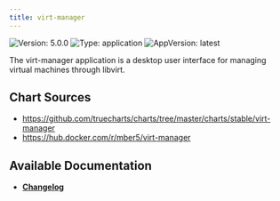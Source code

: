 ```yaml
---
title: virt-manager
---
```


![Version: 5.0.0](https://img.shields.io/badge/Version-5.0.0-informational?style=flat-square) ![Type: application](https://img.shields.io/badge/Type-application-informational?style=flat-square) ![AppVersion: latest](https://img.shields.io/badge/AppVersion-latest-informational?style=flat-square)

The virt-manager application is a desktop user interface for managing virtual machines through libvirt.

## Chart Sources

- https://github.com/truecharts/charts/tree/master/charts/stable/virt-manager
- https://hub.docker.com/r/mber5/virt-manager

## Available Documentation

- [**Changelog**](./CHANGELOG.md)
